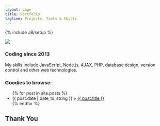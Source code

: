 ```yaml
---
layout: page
title: Portfolio
tagline: Projects, Tools & Skills
---
```

{% include JB/setup %}



<div class="container">
  <div class="row">
    <div class="col-md-12">
      <img class="img-responsive pull-left twenty-pad-right" src="https://avatars2.githubusercontent.com/u/15636167?v=3&s=160"/>
      <h3>Coding since 2013</h3> 
      <p>My skills include JavaScript, Node.js, AJAX, PHP, 
      database design, version control and other web technologies.</p>
    </div>
  </div>
</div>

### Goodies to browse:

<ul class="posts">
  {% for post in site.posts %}
    <li><span>{{ post.date | date_to_string }}</span> &raquo; <a href="{{ BASE_PATH }}{{ post.url }}">{{ post.title }}</a></li>
  {% endfor %}
</ul>

## Thank You
